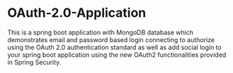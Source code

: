 # OAuth-2.0-Application

This is a spring boot application with MongoDB database which demonstrates email and password based login connecting to authorize using the OAuth 2.0 authentication standard as well as add social login to your spring boot application using the new OAuth2 functionalities provided in Spring Security.
